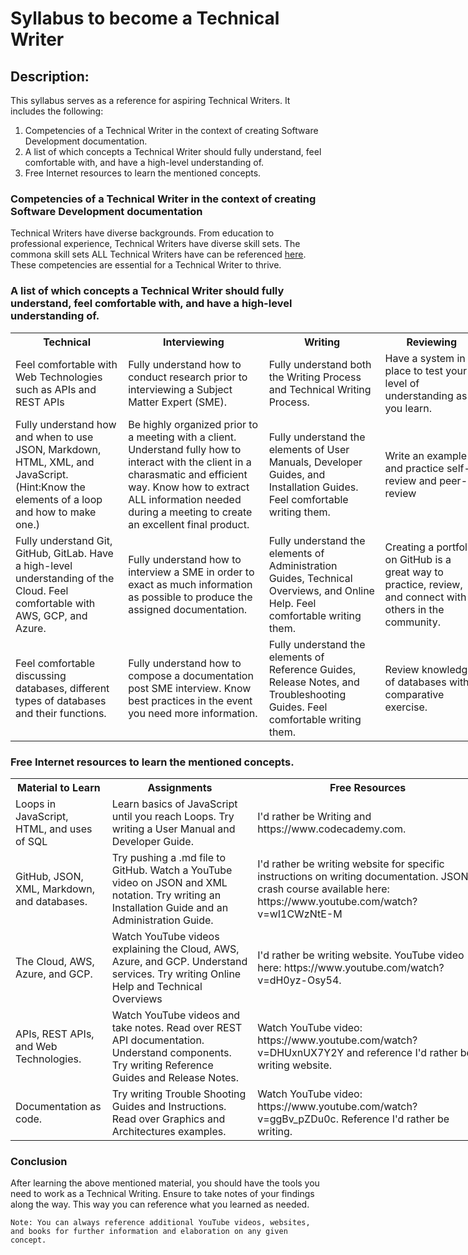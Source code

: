 # Syllabus to become a Technical Writer

## Description: 
This syllabus serves as a reference for aspiring Technical Writers. It includes the following: 
1. Competencies of a Technical Writer in the context of creating Software Development documentation.
2. A list of which concepts a Technical Writer should fully understand, feel comfortable with, and have a high-level understanding of.
3. Free Internet resources to learn the mentioned concepts. 

### Competencies of a Technical Writer in the context of creating Software Development documentation

Technical Writers have diverse backgrounds. From education to professional experience, Technical Writers have diverse skill sets. The commona skill sets ALL Technical Writers have can be referenced [here](https://developers.google.com/tech-writing/becoming). These competencies are essential for a Technical Writer to thrive. 

### A list of which concepts a Technical Writer should fully understand, feel comfortable with, and have a high-level understanding of.

<table style="width:150%">
    <tr> 
        <th>Technical</th>
        <th>Interviewing</th>
        <th>Writing</th>
        <th>Reviewing</th>
    </tr>
    <tr>
        <td>Feel comfortable with Web Technologies such as APIs and REST APIs  
        </td>
        <td>Fully understand how to conduct research prior to interviewing a Subject Matter Expert (SME).</td>
        <td>Fully understand both the Writing Process and Technical Writing Process.<t/d>
        <td>Have a system in place to test your level of understanding as you learn.</td> 
    </tr>
    <tr>
        <td>Fully understand how and when to use JSON, Markdown, HTML, XML, and JavaScript. (Hint:Know the elements of a loop and how to make one.)</td>
        <td>Be highly organized prior to a meeting with a client. Understand fully how to interact with the client in a charasmatic and efficient way. Know how to extract ALL information needed during a meeting to create an excellent final product.</td>
        <td>Fully understand the elements of User Manuals, Developer Guides, and Installation Guides. Feel comfortable writing them.</td>
        <td>Write an example and practice self-review and peer-review</td>
    </tr>
    <tr>
        <td>Fully understand Git, GitHub, GitLab. Have a high-level understanding of the Cloud. Feel comfortable with AWS, GCP, and Azure.</td>
        <td>Fully understand how to interview a SME in order to exact as much information as possible to produce the assigned documentation.</td>
        <td>Fully understand the elements of Administration Guides, Technical Overviews, and Online Help. Feel comfortable writing them.</td>
        <td>Creating a portfolio on GitHub is a great way to practice, review, and connect with others in the community.</td>
    <tr>
        <td>Feel comfortable discussing databases, different types of databases and their functions.</td>
        <td>Fully understand how to compose a documentation post SME interview. Know best practices in the event you need more information.</td>
        <td>Fully understand the elements of Reference Guides, Release Notes, and Troubleshooting Guides. Feel comfortable writing them.</td>
        <td>Review knowledge of databases with a comparative exercise.
    </tr>
</table>

### Free Internet resources to learn the mentioned concepts. 

<table style="width:150%">
    <tr>
        <th>Material to Learn</th>
        <th>Assignments</th>
        <th>Free Resources</th>
    </tr>
    <tr>
        <td>Loops in JavaScript,
            HTML, and uses of SQL</td>
        <td>Learn basics of JavaScript until you reach Loops. Try writing a User Manual and Developer Guide.</td> 
        <td>I'd rather be Writing and https://www.codecademy.com. </td>
    </tr>
    <tr>
        <td>GitHub, JSON, XML, Markdown, and databases.
        </td> 
        <td>Try pushing a .md file to GitHub. Watch a YouTube video on JSON and XML notation. Try writing an Installation Guide and an Administration Guide.</td>
        <td>I'd rather be writing website for specific instructions on writing documentation. JSON crash course available here: https://www.youtube.com/watch?v=wI1CWzNtE-M</td>
    </tr>
    <tr>
        <td>The Cloud, AWS, Azure, and GCP.</td>
        <td>Watch YouTube videos explaining the Cloud, AWS, Azure, and GCP. Understand services. Try writing Online Help and Technical Overviews</td>
        <td>I'd rather be writing website. YouTube video here: https://www.youtube.com/watch?v=dH0yz-Osy54.
        </td>
    </tr>
    <tr>
        <td>APIs, REST APIs, and Web Technologies.</td>
        <td>Watch YouTube videos and take notes. Read over REST API documentation. Understand components. Try writing Reference Guides and Release Notes.</td>
        <td>Watch YouTube video: https://www.youtube.com/watch?v=DHUxnUX7Y2Y and reference I'd rather be writing website.</td>
    </tr>
    <tr>
        <td>Documentation as code.</td>
        <td>Try writing Trouble Shooting Guides and Instructions. Read over Graphics and Architectures examples.</td>
        <td>Watch YouTube video: https://www.youtube.com/watch?v=ggBv_pZDu0c. Reference I'd rather be writing.</td>
    </tr>
</table>

### Conclusion

After learning the above mentioned material, you should have the tools you need to work as a Technical Writing. Ensure to take notes of your findings along the way. This way you can reference what you learned as needed. 

```
Note: You can always reference additional YouTube videos, websites, and books for further information and elaboration on any given concept.
```

    











     

